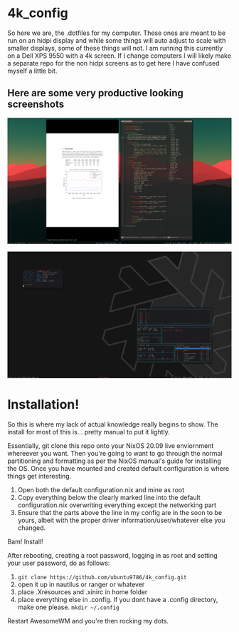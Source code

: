 # 4k_config

So here we are, the .dotfiles for my computer. These ones are meant to be run on an hidpi display and while some things will auto adjust to scale with smaller 
displays, some of these things will not. I am running this currently on a Dell XPS 9550 with a 4k screen. If I change computers
I will likely make a separate repo for the non hidpi screens as to get here I have confused myself a little bit. 

## Here are some very productive looking screenshots


![Pretend busy](https://github.com/ubuntu9786/4k_config/blob/main/screens/screen1.png?raw=true)


![desktop](https://github.com/ubuntu9786/4k_config/blob/main/screens/screen3.png?raw=true)



# Installation!

So this is where my lack of actual knowledge really begins to show. The install for most of this is... pretty manual to put it lightly. 

Essentially, git clone this repo onto your NixOS 20.09 live enviornment whereever you want. Then you're going to want to go through the normal partitioning
and formatting as per the NixOS manual's guide for installing the OS. Once you have mounted and created default configuration is where things get interesting. 

1. Open both the default configuration.nix and mine as root
2. Copy everything below the clearly marked line into the default configuration.nix overwriting everything except the networking part
3. Ensure that the parts above the line in my config are in the soon to be yours, albeit with the proper driver information/user/whatever else you changed.

Bam! Install!

After rebooting, creating a root password, logging in as root and setting your user password, do as follows: 

1. ```git clone https://github.com/ubuntu9786/4k_config.git``` 
2. open it up in nautilus or ranger or whatever
3. place .Xresources and .xinirc in home folder
4. place everything else in .config. If you dont have a .config directory, make one please. ```mkdir ~/.config``` 

Restart AwesomeWM and you're then rocking my dots. 
